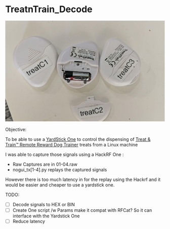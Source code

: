# TreatnTrain_Decode

![image](https://github.com/beardstack/TreatnTrain_Decode/blob/master/signal-2022-09-07-094615_002.jpeg)

Objective:

To be able to use a [YardStick One](https://greatscottgadgets.com/yardstickone/) to control the dispensing of [Treat & Train™ Remote Reward Dog Trainer](https://store.petsafe.net/treat-train-remote-reward-dog-trainer) treats from a Linux machine

I was able to capture those signals using a HackRF One :
* Raw Captures are in 01-04.raw
* nogui_tx[1-4].py replays the captured signals

However there is too much latency in for the replay using the Hackrf and it would be easier and cheaper to use a yardstick one. 

TODO:

* [ ] Decode signals to HEX or BIN
* [ ] Create One script /w Params make it compat with RFCat? So it can interface with the Yardstick One
* [ ] Reduce latency
